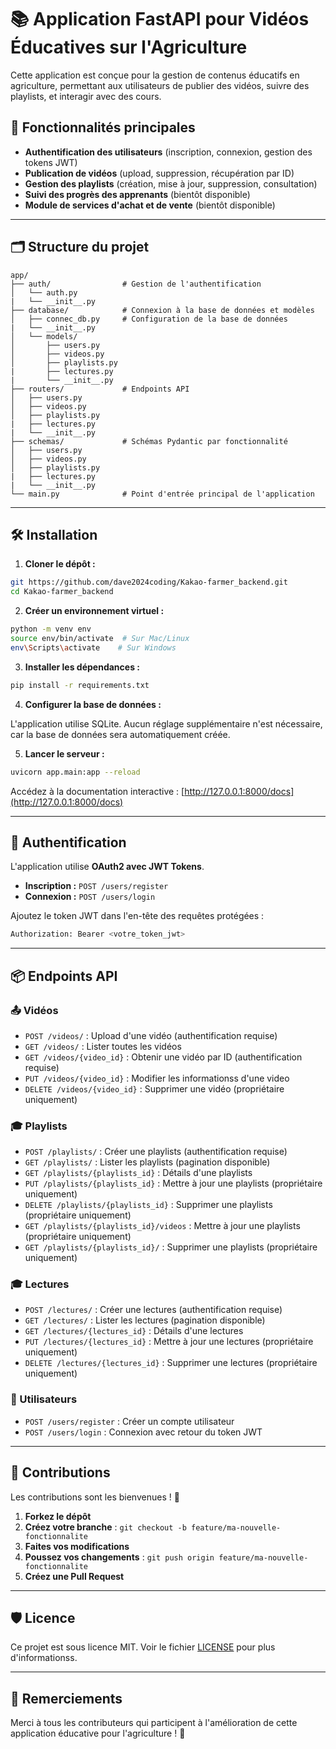 # 📚 Application FastAPI pour Vidéos Éducatives sur l'Agriculture

Cette application est conçue pour la gestion de contenus éducatifs en agriculture, permettant aux utilisateurs de publier des vidéos, suivre des playlists, et interagir avec des cours.

## 🚀 Fonctionnalités principales

- **Authentification des utilisateurs** (inscription, connexion, gestion des tokens JWT)
- **Publication de vidéos** (upload, suppression, récupération par ID)
- **Gestion des playlists** (création, mise à jour, suppression, consultation)
- **Suivi des progrès des apprenants** (bientôt disponible)
- **Module de services d'achat et de vente** (bientôt disponible)

---

## 🗂️ Structure du projet

```
app/
├── auth/                # Gestion de l'authentification
│   └── auth.py
|   └── __init__.py
├── database/            # Connexion à la base de données et modèles
│   ├── connec_db.py     # Configuration de la base de données
|   └── __init__.py
│   └── models/                
│       ├── users.py
│       ├── videos.py
│       ├── playlists.py
|       ├── lectures.py
|       └── __init__.py
├── routers/             # Endpoints API
│   ├── users.py
│   ├── videos.py
│   ├── playlists.py
|   ├── lectures.py
|   └── __init__.py
├── schemas/             # Schémas Pydantic par fonctionnalité
│   ├── users.py
│   ├── videos.py
│   ├── playlists.py
|   ├── lectures.py
|   └── __init__.py
└── main.py              # Point d'entrée principal de l'application
```
---

## 🛠️ Installation

1. **Cloner le dépôt :**
```bash
git https://github.com/dave2024coding/Kakao-farmer_backend.git
cd Kakao-farmer_backend
```

2. **Créer un environnement virtuel :**
```bash
python -m venv env
source env/bin/activate  # Sur Mac/Linux
env\Scripts\activate    # Sur Windows
```

3. **Installer les dépendances :**
```bash
pip install -r requirements.txt
```

4. **Configurer la base de données :**

L'application utilise SQLite. Aucun réglage supplémentaire n'est nécessaire, car la base de données sera automatiquement créée.

5. **Lancer le serveur :**
```bash
uvicorn app.main:app --reload
```

Accédez à la documentation interactive : [http://127.0.0.1:8000/docs](http://127.0.0.1:8000/docs)

---

## 🔐 Authentification

L'application utilise **OAuth2 avec JWT Tokens**.

- **Inscription :** `POST /users/register`
- **Connexion :** `POST /users/login`

Ajoutez le token JWT dans l'en-tête des requêtes protégées :
```bash
Authorization: Bearer <votre_token_jwt>
```

---

## 📦 Endpoints API

### 📤 Vidéos
- `POST /videos/` : Upload d'une vidéo (authentification requise)
- `GET /videos/` : Lister toutes les vidéos
- `GET /videos/{video_id}` : Obtenir une vidéo par ID (authentification requise)
- `PUT /videos/{video_id}` : Modifier les informationss d'une video
- `DELETE /videos/{video_id}` : Supprimer une vidéo (propriétaire uniquement)

### 🎓 Playlists
- `POST /playlists/` : Créer une playlists (authentification requise)
- `GET /playlists/` : Lister les playlists (pagination disponible)
- `GET /playlists/{playlists_id}` : Détails d'une playlists
- `PUT /playlists/{playlists_id}` : Mettre à jour une playlists (propriétaire uniquement)
- `DELETE /playlists/{playlists_id}` : Supprimer une playlists (propriétaire uniquement)
- `GET /playlists/{playlists_id}/videos` : Mettre à jour une playlists (propriétaire uniquement)
- `GET /playlists/{playlists_id}/` : Supprimer une playlists (propriétaire uniquement)

### 🎓 Lectures
- `POST /lectures/` : Créer une lectures (authentification requise)
- `GET /lectures/` : Lister les lectures (pagination disponible)
- `GET /lectures/{lectures_id}` : Détails d'une lectures
- `PUT /lectures/{lectures_id}` : Mettre à jour une lectures (propriétaire uniquement)
- `DELETE /lectures/{lectures_id}` : Supprimer une lectures (propriétaire uniquement)

### 👤 Utilisateurs
- `POST /users/register` : Créer un compte utilisateur
- `POST /users/login` : Connexion avec retour du token JWT

---

## 📝 Contributions

Les contributions sont les bienvenues ! 🚀 

1. **Forkez le dépôt**
2. **Créez votre branche** : `git checkout -b feature/ma-nouvelle-fonctionnalite`
3. **Faites vos modifications**
4. **Poussez vos changements** : `git push origin feature/ma-nouvelle-fonctionnalite`
5. **Créez une Pull Request**

---

## 🛡️ Licence

Ce projet est sous licence MIT. Voir le fichier [LICENSE](LICENSE) pour plus d'informationss.

---

## 🙌 Remerciements

Merci à tous les contributeurs qui participent à l'amélioration de cette application éducative pour l'agriculture ! 🌱

